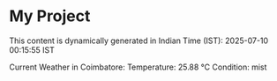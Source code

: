 # My Project

This content is dynamically generated in Indian Time (IST): 2025-07-10 00:15:55 IST


Current Weather in Coimbatore:
Temperature: 25.88 °C
Condition: mist
